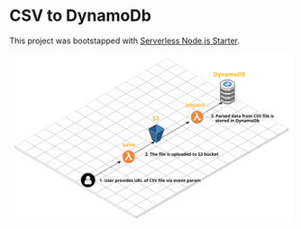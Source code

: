 # CSV to DynamoDb

This project was bootstapped with [Serverless Node.js Starter](https://github.com/AnomalyInnovations/serverless-nodejs-starter).

![Blueprint](./CSV-to-DynamoDb-Blueprint.png)




